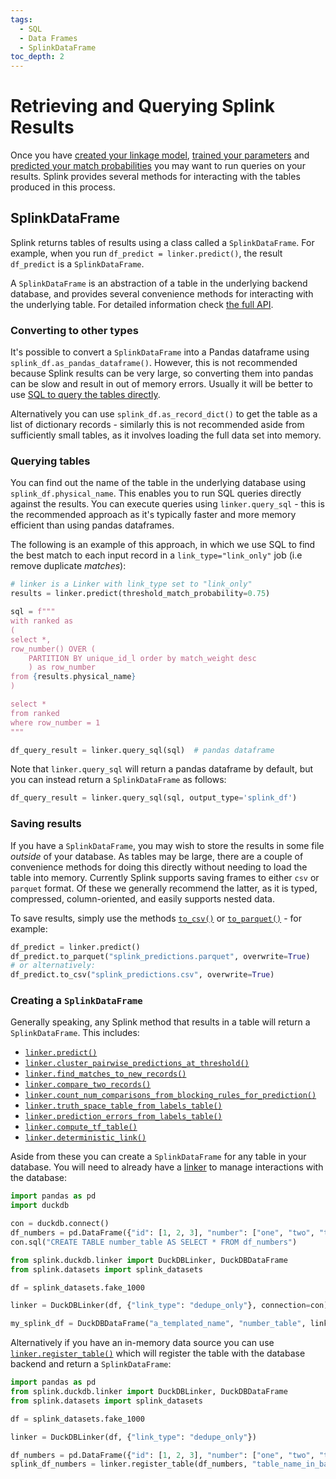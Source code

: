 ```yaml
---
tags:
  - SQL
  - Data Frames
  - SplinkDataFrame
toc_depth: 2
---
```

# Retrieving and Querying Splink Results

Once you have [created your linkage model](./settings.md), [trained your parameters](../../demos/tutorials/04_Estimating_model_parameters.ipynb) and [predicted your match probabilities](../../demos/tutorials/05_Predicting_results.html) you may want to run queries on your results. Splink provides several methods for interacting with the tables produced in this process.

## SplinkDataFrame

Splink returns tables of results using a class called a `SplinkDataFrame`.
For example, when you run `df_predict = linker.predict()`, the result `df_predict` is a `SplinkDataFrame`.

A `SplinkDataFrame` is an abstraction of a table in the underlying backend database, and provides several convenience methods for interacting with the underlying table.
For detailed information check [the full API](../../SplinkDataFrame.md).

### Converting to other types

It's possible to convert a `SplinkDataFrame` into a Pandas dataframe using `splink_df.as_pandas_dataframe()`. However, this is not recommended because Splink results can be very large, so converting them into pandas can be slow and result in out of memory errors. Usually it will be better to use [SQL to query the tables directly](#querying-tables).

Alternatively you can use `splink_df.as_record_dict()` to get the table as a list of dictionary records - similarly this is not recommended aside from sufficiently small tables, as it involves loading the full data set into memory.

### Querying tables

You can find out the name of the table in the underlying database using `splink_df.physical_name`. This enables you to run SQL queries directly against the results.
You can execute queries using `linker.query_sql` - 
this is the recommended approach as it's typically faster and more memory efficient than using pandas dataframes.

The following is an example of this approach, in which we use SQL to find the best match to each input record in a `link_type="link_only"` job (i.e remove duplicate _matches_):

```python
# linker is a Linker with link_type set to "link_only"
results = linker.predict(threshold_match_probability=0.75)

sql = f"""
with ranked as
(
select *,
row_number() OVER (
    PARTITION BY unique_id_l order by match_weight desc
    ) as row_number
from {results.physical_name}
)

select *
from ranked
where row_number = 1
"""

df_query_result = linker.query_sql(sql)  # pandas dataframe
```

Note that `linker.query_sql` will return a pandas dataframe by default, but you can instead return a `SplinkDataFrame` as follows:
```python
df_query_result = linker.query_sql(sql, output_type='splink_df')
```

### Saving results

If you have a `SplinkDataFrame`, you may wish to store the results in some file _outside_ of your database.
As tables may be large, there are a couple of convenience methods for doing this directly without needing to load the table into memory.
Currently Splink supports saving frames to either `csv` or `parquet` format.
Of these we generally recommend the latter, as it is typed, compressed, column-oriented, and easily supports nested data.

To save results, simply use the methods [`to_csv()`](../../SplinkDataFrame.md#splink.splink_dataframe.SplinkDataFrame.to_csv) or [`to_parquet()`](../../SplinkDataFrame.md#splink.splink_dataframe.SplinkDataFrame.to_parquet) - for example:
```python
df_predict = linker.predict()
df_predict.to_parquet("splink_predictions.parquet", overwrite=True)
# or alternatively:
df_predict.to_csv("splink_predictions.csv", overwrite=True)
```

### Creating a `SplinkDataFrame`

Generally speaking, any Splink method that results in a table will return a `SplinkDataFrame`. This includes:

* [`linker.predict()`](../../linker.md#splink.linker.Linker.predict)
* [`linker.cluster_pairwise_predictions_at_threshold()`](../../linker.md#splink.linker.Linker.cluster_pairwise_predictions_at_threshold)
* [`linker.find_matches_to_new_records()`](../../linker.md#splink.linker.Linker.find_matches_to_new_records)
* [`linker.compare_two_records()`](../../linker.md#splink.linker.Linker.compare_two_records)
* [`linker.count_num_comparisons_from_blocking_rules_for_prediction()`](../../linker.md#splink.linker.Linker.count_num_comparisons_from_blocking_rules_for_prediction)
* [`linker.truth_space_table_from_labels_table()`](../../linker.md#splink.linker.Linker.truth_space_table_from_labels_table)
* [`linker.prediction_errors_from_labels_table()`](../../linker.md#splink.linker.Linker.prediction_errors_from_labels_table)
* [`linker.compute_tf_table()`](../../linker.md#splink.linker.Linker.compute_tf_table)
* [`linker.deterministic_link()`](../../linker.md#splink.linker.Linker.deterministic_link)

Aside from these you can create a `SplinkDataFrame` for any table in your database. You will need to already have a [linker](../../linker.md)
to manage interactions with the database:
```python
import pandas as pd
import duckdb

con = duckdb.connect()
df_numbers = pd.DataFrame({"id": [1, 2, 3], "number": ["one", "two", "three"]})
con.sql("CREATE TABLE number_table AS SELECT * FROM df_numbers")

from splink.duckdb.linker import DuckDBLinker, DuckDBDataFrame
from splink.datasets import splink_datasets

df = splink_datasets.fake_1000

linker = DuckDBLinker(df, {"link_type": "dedupe_only"}, connection=con)

my_splink_df = DuckDBDataFrame("a_templated_name", "number_table", linker)
```

Alternatively if you have an in-memory data source you can use [`linker.register_table()`](../../linker.md#splink.linker.Linker.register_table) which will register the table with the database backend and return a `SplinkDataFrame`:
```python
import pandas as pd
from splink.duckdb.linker import DuckDBLinker, DuckDBDataFrame
from splink.datasets import splink_datasets

df = splink_datasets.fake_1000

linker = DuckDBLinker(df, {"link_type": "dedupe_only"})

df_numbers = pd.DataFrame({"id": [1, 2, 3], "number": ["one", "two", "three"]})
splink_df_numbers = linker.register_table(df_numbers, "table_name_in_backend")
```
